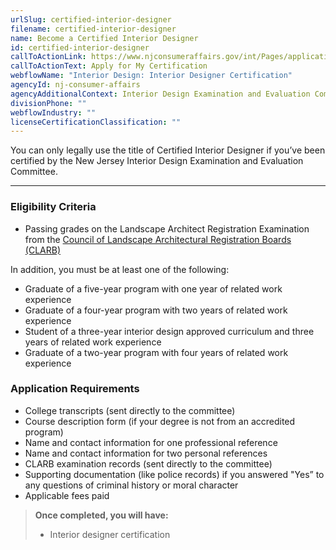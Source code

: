 ```yaml
---
urlSlug: certified-interior-designer
filename: certified-interior-designer
name: Become a Certified Interior Designer
id: certified-interior-designer
callToActionLink: https://www.njconsumeraffairs.gov/int/Pages/applications.aspx
callToActionText: Apply for My Certification
webflowName: "Interior Design: Interior Designer Certification"
agencyId: nj-consumer-affairs
agencyAdditionalContext: Interior Design Examination and Evaluation Committee
divisionPhone: ""
webflowIndustry: ""
licenseCertificationClassification: ""
---
```


You can only legally use the title of Certified Interior Designer if you’ve been certified by the New Jersey Interior Design Examination and Evaluation Committee.

---

### Eligibility Criteria

- Passing grades on the Landscape Architect Registration Examination from the [Council of Landscape Architectural Registration Boards (CLARB)](https://www.clarb.org)

In addition, you must be at least one of the following:

- Graduate of a five-year program with one year of related work experience
- Graduate of a four-year program with two years of related work experience
- Student of a three-year interior design approved curriculum and three years of related work experience
- Graduate of a two-year program with four years of related work experience

### Application Requirements

- College transcripts (sent directly to the committee)
- Course description form (if your degree is not from an accredited program)
- Name and contact information for one professional reference
- Name and contact information for two personal references
- CLARB examination records (sent directly to the committee)
- Supporting documentation (like police records) if you answered "Yes” to any questions of criminal history or moral character
- Applicable fees paid

> **Once completed, you will have:**
>
> - Interior designer certification
